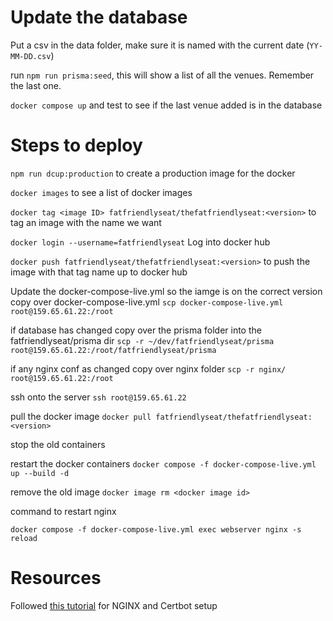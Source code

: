 # Update the database

Put a csv in the data folder, make sure it is named with the current date (`YY-MM-DD.csv`)

run `npm run prisma:seed`, this will show a list of all the venues. Remember the last one.

`docker compose up` and test to see if the last venue added is in the database

# Steps to deploy

`npm run dcup:production` to create a production image for the docker

`docker images` to see a list of docker images

`docker tag <image ID> fatfriendlyseat/thefatfriendlyseat:<version>` to tag an image with the name we want

`docker login --username=fatfriendlyseat` Log into docker hub

`docker push fatfriendlyseat/thefatfriendlyseat:<version>` to push the image with that tag name up to docker hub

Update the docker-compose-live.yml so the iamge is on the correct version
copy over docker-compose-live.yml `scp docker-compose-live.yml root@159.65.61.22:/root`

if database has changed copy over the prisma folder into the fatfriendlyseat/prisma dir `scp -r ~/dev/fatfriendlyseat/prisma root@159.65.61.22:/root/fatfriendlyseat/prisma`

if any nginx conf as changed copy over nginx folder `scp -r nginx/ root@159.65.61.22:/root`

ssh onto the server `ssh root@159.65.61.22`

pull the docker image `docker pull fatfriendlyseat/thefatfriendlyseat:<version>`

stop the old containers

restart the docker containers `docker compose -f docker-compose-live.yml up --build -d`

remove the old image `docker image rm <docker image id>`



command to restart nginx

`docker compose -f docker-compose-live.yml exec webserver nginx -s reload` 

# Resources

Followed [this tutorial](https://mindsers.blog/post/https-using-nginx-certbot-docker/) for NGINX and Certbot setup
